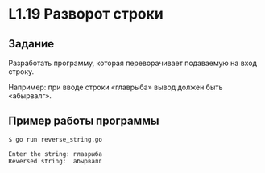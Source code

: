 # L1.19 Разворот строки
## Задание
Разработать программу, которая переворачивает подаваемую на вход строку.

Например: при вводе строки «главрыба» вывод должен быть «абырвалг».
## Пример работы программы
```bash
$ go run reverse_string.go
```
```
Enter the string: главрыба
Reversed string:  абырвалг
```
